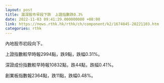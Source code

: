 ```yaml
---
layout: post
title: 滬深股市早段下跌　上證指數跌0.3%
date: 2022-11-03 09:41:29.000000000 +08:00
link: https://news.rthk.hk/rthk/ch/component/k2/1674045-20221103.htm
categories: rthk
---
```


內地股市初段向下。

上證指數較早時報2994點，跌9點，跌幅0.31%。

深證成份指數較早時報10832點，跌44點，跌幅0.41%。

創業板指數報2364點，跌11點，跌幅0.48%。
